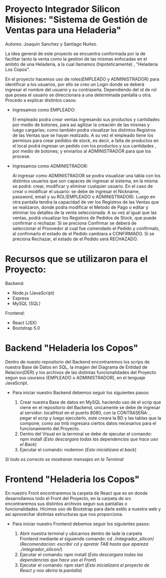 # Proyecto Integrador Silicon Misiones: "Sistema de Gestión de Ventas para una Heladeria"
Autores: Joaquin Sanchez y Santiago Nuñez.

La idea general de este proyecto se encuentra conformada por la de facilitar tanto la venta como la gestion de las mismas 
enfocadas en el ambito de una Heladeria, a la cual llamamos (hipoteticamente) , "Heladeria Los Copos".

En el proyecto hacemos uso de roles(EMPLEADO y ADMINISTRADOR) para identificar a los usuarios, por ello se creo un Login donde se deberá ingresar
el nombre del usuario y su contraseña. Dependiendo del id de rol que posea el usuario se direccionara a una determinada pantalla u otra. Procedo a
explicar distintos casos:

- Ingresamos como EMPLEADO:

  El empleado podra crear ventas ingresando sus productos y cantidades por medio de botones, para asi agilizar la creacién de las mismas y luego cargarlas;
  como también podra visualizar los distintos Registros de las Ventas que se hayan realizado. A su vez el empleado tiene los permisos para crear pedidos de
  stock, es decir, a falta de productos en el local podrá ingresar un pedido con los productos y sus cantidades , por medio de botones; 
  y enviarlos al ADMINISTRADOR para que los procese.

- Ingresamos como ADMINISTRADOR:

  Al ingresar como ADMINISTRADOR se podra visualizar una tabla con los distintos usuarios que son capaces de ingresar al sistema, en la misma se podrá: crear,
  modificar y eliminar cualquier usuario. En el caso de crear o modificar el usuario: se debe de ingresar el Nickname, password, email y su ROL(EMPLEADO o ADMINISTRADOR).
  Luego en otra pantalla tendra la capacidad de ver los Registros de las Ventas que se realizaron, donde podra modificar el Metodo de Pago o editar y eliminar los
  detalles de la venta seleccionada. A su vez al igual que las ventas, podrá visualizar los Registros de Pedidos de Stock, que puede confirmar o rechazar. Si se preciona Confirmar
  se deberá de seleccionar el Proovedor al cual fue comendado el Pedido y confirmalo, al confirmarlo el estado de el Pedido cambiara a CONFIRMADO. Si se preciona Rechazar, el estado
  de el Pedido será RECHAZADO.

# Recursos que se utilizaron para el Proyecto:
  Backend:
  - Node.js (JavaScript)
  - Express
  - MySQL (SQL)
    
  Frontend:
  - React (JSX)
  - Bootstrap 5.0
    
# Backend "Heladeria los Copos" 
Dentro de nuesto repositorio del Backend encontraremos los scrips de nuestra Base de Datos en SQL, la imagen del Diagrama de Entidad de Relacion(DER) y los archivos de las distintas 
funcionalidades del Proyecto segun sus usuraios (EMPLEADO o ADMINISTRADOR), en el lenguaje JavaScript.

 - Para iniciar nuestro Backend debemos seguir los siguientes pasos:
   
    1. Crear nuestra Base de datos en MySQL haciendo uso de el scrip que viene en el repositorio del Backend, unicamente se debe de ingresar al servidor: localHost en el puerto 8080, con la CONTRASEÑA: ,
       pegar el scrip y luego ejecutarlo, este creara la BD y las tablas que la compone, como asi tmb ingresara ciertos datos necesarios para el funcionamiento del Proyecto.
    2. Dentro del Visual en la terminal se debe de ejecutar el comando: npm install (*Esto descargara todas las dependencias que hace uso el Back*)
    3. Ejecutar el comando: nodemon (*Esto inicializara el back*)

  *Si todo es correcto se mostraran mensajes en la Terminal*

# Frontend "Heladeria los Copos" 
En nuestro Front encontraremos la carpeta de React que es en donde desarrollamos todo el Front del Proyecto, en la carpeta de src encontraremos sus distintos archivos segun sus pantallas o funcionalidades. 
Hicimos uso de Bootstrap para darle estilo a nuestra web y asi aprovechar distintas estructuras que nos proporciona.

 - Para iniciar nuestro Frontend debemos seguir los siguientes pasos:
    
    1. Abrir nuestra terminal y ubicarnos dentro de lade la carpeta Frontend mediante el siguiende comando: cd ./integrador_silicon/  (*Recomendacion: escribir cd y apretar TAB hasta que apareza ./integrador_silicon/*)
    2. Ejecutar el comando: npm install (*Esto descargara todas las dependencias que hace uso el Front*)
    3. Ejecutar el comando: npm start (*Esto inicializara el proyecto de React y nos abrira la pantalla*)

 

